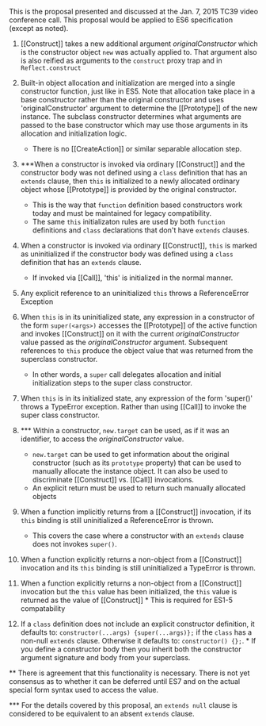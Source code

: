 This is the proposal presented and discussed at the Jan. 7, 2015 TC39 video conference call. This proposal would be applied to ES6 specification (except as noted).


1.  [[Construct]] takes a new additional argument *originalConstructor* which is the constructor object `new` was actually
applied to. That argument also is also reified as arguments to the `construct` proxy trap and in `Reflect.construct`

2.  Built-in object allocation and initialization are merged into a single constructor function, just like in ES5. Note that allocation take place in a base constructor rather than the original constructor and uses 'originalConstructor' argument to determine the [[Prototype]] of the new instance.  The subclass constructor determines what arguments are passed to the base constructor which may use those arguments in its allocation and initialization logic. 

    * There is no [[CreateAction]] or similar separable allocation step.

3.  ***When a constructor is invoked via ordinary [[Construct]] and the constructor body was not defined using a `class` definition
that has an `extends` clause, then `this` is initialized to a newly allocated ordinary object whose [[Prototype]] is provided
by the original constructor.
    * This is the way that `function` definition based constructors work today and must be maintained for legacy compatibility.  
    * The same `this` initializaton rules are used by both `function` definitions and `class` declarations that don't have `extends` clauses.

4.  When a constructor is invoked via ordinary [[Construct]], `this` is marked as uninitialized if the constructor body was
defined using a `class` definition that has an `extends` clause. 
    * If invoked via [[Call]], 'this' is initialized in the normal manner.

5.  Any explicit reference to an uninitialized `this` throws a ReferenceError Exception 

6.  When `this` is in its uninitialized state, any expression in a constructor of the form  `super(<args>)` accesses the
[[Prototype]] of the active function and invokes  [[Construct]] on it with the current *originalConstructor* value passed
as the *originalConstructor* argument.   Subsequent references to `this` produce the object value that was returned from the
superclass constructor.
    * In other words, a `super` call delegates allocation and initial initialization steps to the super class constructor. 

7.  When `this` is in its initialized state, any expression of the form 'super(<args>)' throws a TypeError exception. 
           Rather than using [[Call]] to invoke the super class constructor.  

8.  *** Within a constructor, `new.target` can be used, as if it was an identifier, to access the *originalConstructor* value.
    * `new.target` can be used to get information about the original constructor (such as its `prototype` property)
that can be used to manually allocate the instance object. It can also be used to discriminate [[Construct]] vs. [[Call]] 
invocations.
    * An explicit return must be used to return such manually allocated objects 

9.  When a function implicitly returns from a [[Construct]] invocation, if its `this` binding is still uninitialized 
a ReferenceError is thrown.  
    * This covers the case where a constructor with an `extends` clause  does not  invokes `super()`.

10.  When a function explicitly returns a non-object from a [[Construct]] invocation and its `this` binding 
is still uninitialized a TypeError is thrown.  

11.  When a function explicitly returns a non-object from a [[Construct]] invocation but the `this` value has been initialized, 
the `this` value is returned as the value of [[Construct]]
    * This is required for ES1-5 compatability

12.  If a `class` definition does not include an explicit constructor definition, it defaults to: `constructor(...args) {super(...args)};` if the `class` has a non-null `extends` clause. Otherwise it defaults to: `constructor() {};`.
    * If you define a constructor body then you inherit both the constructor argument signature and body from your superclass.

** There is agreement that this functionality is necessary. There is not yet consensus as to whether it can be deferred 
until ES7 and on the actual special form syntax used to access the value.

*** For the details covered by this proposal, an `extends null` clause  is considered to be equivalent to an absent `extends` clause.
